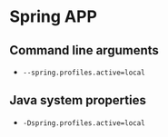 # Spring APP

## Command line arguments

- `--spring.profiles.active=local`

## Java system properties

- `-Dspring.profiles.active=local`
